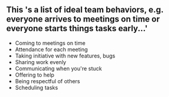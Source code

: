 ## This 's a list of ideal team behaviors, e.g. everyone arrives to meetings on time or everyone starts things tasks early...'

- Coming to meetings on time 
- Attendance for each meeting
- Taking initiative with new features, bugs
- Sharing work evenly
- Communicating when you're stuck
- Offering to help
- Being respectful of others
- Scheduling tasks